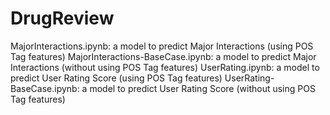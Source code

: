 # DrugReview
MajorInteractions.ipynb: a model to predict Major Interactions (using POS Tag features)
MajorInteractions-BaseCase.ipynb: a model to predict Major Interactions (without using POS Tag features)
UserRating.ipynb: a model to predict User Rating Score (using POS Tag features)
UserRating-BaseCase.ipynb: a model to predict User Rating Score (without using POS Tag features)
